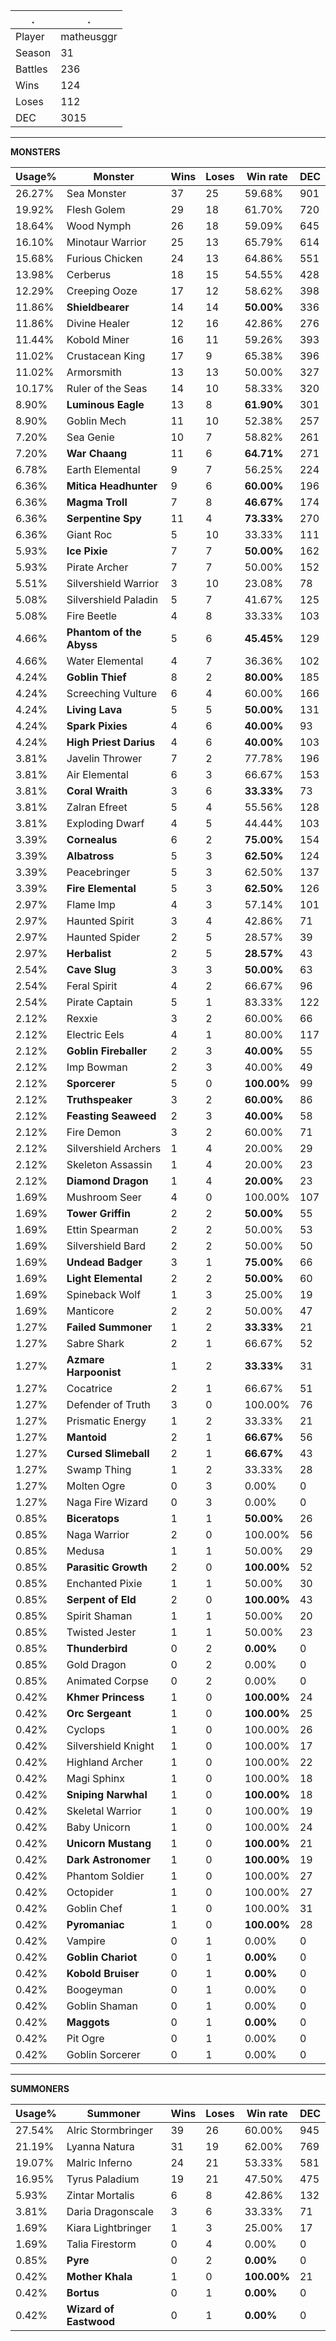.|.
|-|-
Player|matheusggr
Season|31
Battles|236
Wins|124
Loses|112
DEC|3015

---
**MONSTERS**

Usage%|Monster|Wins|Loses|Win rate|DEC|
-|-|-|-|-|-|
26.27%|Sea Monster|37|25|59.68%|901|
19.92%|Flesh Golem|29|18|61.70%|720|
18.64%|Wood Nymph|26|18|59.09%|645|
16.10%|Minotaur Warrior|25|13|65.79%|614|
15.68%|Furious Chicken|24|13|64.86%|551|
13.98%|Cerberus|18|15|54.55%|428|
12.29%|Creeping Ooze|17|12|58.62%|398|
11.86%|**Shieldbearer**|14|14|**50.00%**|336|
11.86%|Divine Healer|12|16|42.86%|276|
11.44%|Kobold Miner|16|11|59.26%|393|
11.02%|Crustacean King|17|9|65.38%|396|
11.02%|Armorsmith|13|13|50.00%|327|
10.17%|Ruler of the Seas|14|10|58.33%|320|
8.90%|**Luminous Eagle**|13|8|**61.90%**|301|
8.90%|Goblin Mech|11|10|52.38%|257|
7.20%|Sea Genie|10|7|58.82%|261|
7.20%|**War Chaang**|11|6|**64.71%**|271|
6.78%|Earth Elemental|9|7|56.25%|224|
6.36%|**Mitica Headhunter**|9|6|**60.00%**|196|
6.36%|**Magma Troll**|7|8|**46.67%**|174|
6.36%|**Serpentine Spy**|11|4|**73.33%**|270|
6.36%|Giant Roc|5|10|33.33%|111|
5.93%|**Ice Pixie**|7|7|**50.00%**|162|
5.93%|Pirate Archer|7|7|50.00%|152|
5.51%|Silvershield Warrior|3|10|23.08%|78|
5.08%|Silvershield Paladin|5|7|41.67%|125|
5.08%|Fire Beetle|4|8|33.33%|103|
4.66%|**Phantom of the Abyss**|5|6|**45.45%**|129|
4.66%|Water Elemental|4|7|36.36%|102|
4.24%|**Goblin Thief**|8|2|**80.00%**|185|
4.24%|Screeching Vulture|6|4|60.00%|166|
4.24%|**Living Lava**|5|5|**50.00%**|131|
4.24%|**Spark Pixies**|4|6|**40.00%**|93|
4.24%|**High Priest Darius**|4|6|**40.00%**|103|
3.81%|Javelin Thrower|7|2|77.78%|196|
3.81%|Air Elemental|6|3|66.67%|153|
3.81%|**Coral Wraith**|3|6|**33.33%**|73|
3.81%|Zalran Efreet|5|4|55.56%|128|
3.81%|Exploding Dwarf|4|5|44.44%|103|
3.39%|**Cornealus**|6|2|**75.00%**|154|
3.39%|**Albatross**|5|3|**62.50%**|124|
3.39%|Peacebringer|5|3|62.50%|137|
3.39%|**Fire Elemental**|5|3|**62.50%**|126|
2.97%|Flame Imp|4|3|57.14%|101|
2.97%|Haunted Spirit|3|4|42.86%|71|
2.97%|Haunted Spider|2|5|28.57%|39|
2.97%|**Herbalist**|2|5|**28.57%**|43|
2.54%|**Cave Slug**|3|3|**50.00%**|63|
2.54%|Feral Spirit|4|2|66.67%|96|
2.54%|Pirate Captain|5|1|83.33%|122|
2.12%|Rexxie|3|2|60.00%|66|
2.12%|Electric Eels|4|1|80.00%|117|
2.12%|**Goblin Fireballer**|2|3|**40.00%**|55|
2.12%|Imp Bowman|2|3|40.00%|49|
2.12%|**Sporcerer**|5|0|**100.00%**|99|
2.12%|**Truthspeaker**|3|2|**60.00%**|86|
2.12%|**Feasting Seaweed**|2|3|**40.00%**|58|
2.12%|Fire Demon|3|2|60.00%|71|
2.12%|Silvershield Archers|1|4|20.00%|29|
2.12%|Skeleton Assassin|1|4|20.00%|23|
2.12%|**Diamond Dragon**|1|4|**20.00%**|23|
1.69%|Mushroom Seer|4|0|100.00%|107|
1.69%|**Tower Griffin**|2|2|**50.00%**|55|
1.69%|Ettin Spearman|2|2|50.00%|53|
1.69%|Silvershield Bard|2|2|50.00%|50|
1.69%|**Undead Badger**|3|1|**75.00%**|66|
1.69%|**Light Elemental**|2|2|**50.00%**|60|
1.69%|Spineback Wolf|1|3|25.00%|19|
1.69%|Manticore|2|2|50.00%|47|
1.27%|**Failed Summoner**|1|2|**33.33%**|21|
1.27%|Sabre Shark|2|1|66.67%|52|
1.27%|**Azmare Harpoonist**|1|2|**33.33%**|31|
1.27%|Cocatrice|2|1|66.67%|51|
1.27%|Defender of Truth|3|0|100.00%|76|
1.27%|Prismatic Energy|1|2|33.33%|21|
1.27%|**Mantoid**|2|1|**66.67%**|56|
1.27%|**Cursed Slimeball**|2|1|**66.67%**|43|
1.27%|Swamp Thing|1|2|33.33%|28|
1.27%|Molten Ogre|0|3|0.00%|0|
1.27%|Naga Fire Wizard|0|3|0.00%|0|
0.85%|**Biceratops**|1|1|**50.00%**|26|
0.85%|Naga Warrior|2|0|100.00%|56|
0.85%|Medusa|1|1|50.00%|29|
0.85%|**Parasitic Growth**|2|0|**100.00%**|52|
0.85%|Enchanted Pixie|1|1|50.00%|30|
0.85%|**Serpent of Eld**|2|0|**100.00%**|43|
0.85%|Spirit Shaman|1|1|50.00%|20|
0.85%|Twisted Jester|1|1|50.00%|23|
0.85%|**Thunderbird**|0|2|**0.00%**|0|
0.85%|Gold Dragon|0|2|0.00%|0|
0.85%|Animated Corpse|0|2|0.00%|0|
0.42%|**Khmer Princess**|1|0|**100.00%**|24|
0.42%|**Orc Sergeant**|1|0|**100.00%**|25|
0.42%|Cyclops|1|0|100.00%|26|
0.42%|Silvershield Knight|1|0|100.00%|17|
0.42%|Highland Archer|1|0|100.00%|22|
0.42%|Magi Sphinx|1|0|100.00%|18|
0.42%|**Sniping Narwhal**|1|0|**100.00%**|18|
0.42%|Skeletal Warrior|1|0|100.00%|19|
0.42%|Baby Unicorn|1|0|100.00%|24|
0.42%|**Unicorn Mustang**|1|0|**100.00%**|21|
0.42%|**Dark Astronomer**|1|0|**100.00%**|19|
0.42%|Phantom Soldier|1|0|100.00%|27|
0.42%|Octopider|1|0|100.00%|27|
0.42%|Goblin Chef|1|0|100.00%|31|
0.42%|**Pyromaniac**|1|0|**100.00%**|28|
0.42%|Vampire|0|1|0.00%|0|
0.42%|**Goblin Chariot**|0|1|**0.00%**|0|
0.42%|**Kobold Bruiser**|0|1|**0.00%**|0|
0.42%|Boogeyman|0|1|0.00%|0|
0.42%|Goblin Shaman|0|1|0.00%|0|
0.42%|**Maggots**|0|1|**0.00%**|0|
0.42%|Pit Ogre|0|1|0.00%|0|
0.42%|Goblin Sorcerer|0|1|0.00%|0|

---
**SUMMONERS**

Usage%|Summoner|Wins|Loses|Win rate|DEC|
-|-|-|-|-|-|
27.54%|Alric Stormbringer|39|26|60.00%|945|
21.19%|Lyanna Natura|31|19|62.00%|769|
19.07%|Malric Inferno|24|21|53.33%|581|
16.95%|Tyrus Paladium|19|21|47.50%|475|
5.93%|Zintar Mortalis|6|8|42.86%|132|
3.81%|Daria Dragonscale|3|6|33.33%|71|
1.69%|Kiara Lightbringer|1|3|25.00%|17|
1.69%|Talia Firestorm|0|4|0.00%|0|
0.85%|**Pyre**|0|2|**0.00%**|0|
0.42%|**Mother Khala**|1|0|**100.00%**|21|
0.42%|**Bortus**|0|1|**0.00%**|0|
0.42%|**Wizard of Eastwood**|0|1|**0.00%**|0|
